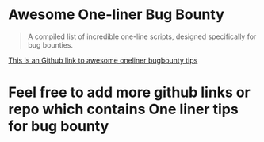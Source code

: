 # Awesome One-liner Bug Bounty
> A compiled list of incredible one-line scripts, designed specifically for bug bounties.

[This is an Github link to awesome oneliner bugbounty tips](https://github.com/dwisiswant0/awesome-oneliner-bugbounty) 

# Feel free to add more github links or repo which contains One liner tips for bug bounty
